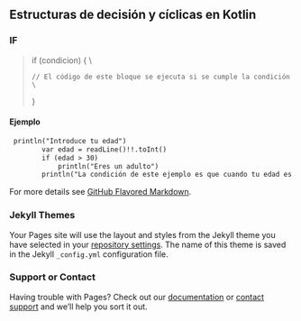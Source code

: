 ## Estructuras de decisión y cíclicas en Kotlin


### IF
> 
> if (condicion) { \
>
>     // El código de este bloque se ejecuta si se cumple la condición \
>
> } 
>

#### Ejemplo

```markdown
 println("Introduce tu edad")
        var edad = readLine()!!.toInt()
        if (edad > 30)
            println("Eres un adulto")
        println("La condición de este ejemplo es que cuando tu edad es mayor a 30, te dice que eres un adulto.")

```

For more details see [GitHub Flavored Markdown](https://guides.github.com/features/mastering-markdown/).

### Jekyll Themes

Your Pages site will use the layout and styles from the Jekyll theme you have selected in your [repository settings](https://github.com/pootpaddy/kotlin/settings). The name of this theme is saved in the Jekyll `_config.yml` configuration file.

### Support or Contact

Having trouble with Pages? Check out our [documentation](https://docs.github.com/categories/github-pages-basics/) or [contact support](https://github.com/contact) and we’ll help you sort it out.
